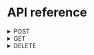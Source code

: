 # API reference

<details><summary>POST</summary>

_**Parameters**_

| Name                | Type     | Data type | Description                      |
|---------------------|----------|-----------|----------------------------------|
| dateTimeAppointment | required | String    | Date and time of the appointment |
| name                | required | String    | Name of the appointment          |

_**Response**_

| HTTP code | Content-type       | Response                                                         |
|-----------|--------------------|------------------------------------------------------------------|
| 201       | "application/json" | {"success": true, "message": "Appointment is added succesfully!" | 
| 500       | "application/json" | {"success": false, "error": ""}                                  |

</details>

<details><summary>GET</summary>

_**Parameters**_

None

_**Response**_

| HTTP code | Content-type                   | Response           |
|-----------|--------------------------------|--------------------|
| 200       | application/json;charset=UTF-8 | "application/json" |

</details>

<details><summary>DELETE</summary>

_**Parameters**_

| Name           | Type     | Data type | Description             |
|----------------|----------|-----------|-------------------------|
| appointment_id | required | int       | id of the appointment   |

_**Response**_

| HTTP code | Content-type       | Response                                                        |
|-----------|--------------------|-----------------------------------------------------------------|
| 200       | "application/json" | {"success": true, "message": "Successfully deleted appointment" | 
| 500       | "application/json" | {"success": false, "error": ""}                                 |

</details>